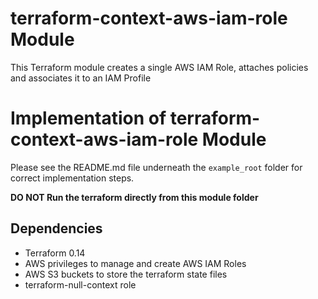 terraform-context-aws-iam-role Module
=====================================

This Terraform module creates a single AWS IAM Role, attaches policies and associates it to an IAM Profile

Implementation of terraform-context-aws-iam-role Module
=======================================================

Please see the README.md file underneath the `example_root` folder for correct implementation steps.

**DO NOT Run the terraform directly from this module folder**

Dependencies
------------

* Terraform 0.14
* AWS privileges to manage and create AWS IAM Roles
* AWS S3 buckets to store the terraform state files
* terraform-null-context role
